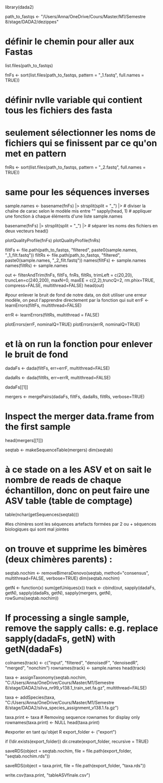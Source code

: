 library(dada2)

path_to_fastqs <- "/Users/Anna/OneDrive/Cours/Master/M1/Semestre 8/stage/DADA2/dezippes"
# définir le chemin pour aller aux Fastas 

list.files(path_to_fastqs)

fnFs <- sort(list.files(path_to_fastqs,
                        pattern = "_1.fastq",
                        full.names = TRUE)) 
# définir nvlle variable qui contient tous les fichiers des fasta

# seulement sélectionner les noms de fichiers qui se finissent par ce qu'on met en pattern


fnRs <- sort(list.files(path_to_fastqs,
                        pattern = "_2.fastq",
                        full.names = TRUE))
# same pour les séquences inverses

sample.names <- basename(fnFs) |>
  strsplit(split = "_") |> # diviser la chaîne de carac selon le modèle mis entre ""
  sapply(head, 1) # appliquer une fonction à chaque éléments d'une liste
sample.names

basename(fnFs) |>
  strsplit(split = "_") |> # séparer les noms des fichiers en deux vecteurs
  head()

plotQualityProfile(fnFs)
plotQualityProfile(fnRs)

filtFs <- file.path(path_to_fastqs, "filtered", paste0(sample.names, "_1_filt.fastq"))
filtRs <- file.path(path_to_fastqs, "filtered", paste0(sample.names, "_2_filt.fastq"))
names(filtFs) <- sample.names
names(filtRs) <- sample.names

out <- filterAndTrim(fnFs, filtFs, fnRs, filtRs, trimLeft = c(20,20), truncLen=c(240,200),
                     maxN=0, maxEE = c(2,2),truncQ=2, rm.phix=TRUE,
                     compress=FALSE, multithread=FALSE)
head(out)


#pour enlever le bruit de fond de notre data, on doit utiliser une erreur modèle, on peut l'apprendre directement par la fonction qui suit 
errF <- learnErrors(filtFs, multithread=FALSE)

errR <- learnErrors(filtRs, multithread = FALSE)

plotErrors(errF, nominalQ=TRUE)
plotErrors(errR, nominalQ=TRUE)


# et là on run la fonction pour enlever le bruit de fond
dadaFs <- dada(filtFs, err=errF, multithread=FALSE)

dadaRs <- dada(filtRs, err=errR, multithread=FALSE)


dadaFs[[1]]

mergers <- mergePairs(dadaFs, filtFs, dadaRs, filtRs, verbose=TRUE)
# Inspect the merger data.frame from the first sample
head(mergers[[1]])

seqtab <- makeSequenceTable(mergers)
dim(seqtab)
# à ce stade on a les ASV et on sait le nombre de reads de chaque échantillon, donc on peut faire une ASV table (table de comptage)

table(nchar(getSequences(seqtab)))

#les chimères sont les séquences artefacts formées par 2 ou + séquences biologiques qui sont mal jointes
# on trouve et supprime les bimères (deux chimères parents) :

seqtab.nochim <- removeBimeraDenovo(seqtab, method="consensus", multithread=FALSE, verbose=TRUE)
dim(seqtab.nochim)

getN <- function(x) sum(getUniques(x))
track <- cbind(out, sapply(dadaFs, getN), sapply(dadaRs, getN), sapply(mergers, getN), rowSums(seqtab.nochim))
# If processing a single sample, remove the sapply calls: e.g. replace sapply(dadaFs, getN) with getN(dadaFs)
colnames(track) <- c("input", "filtered", "denoisedF", "denoisedR", "merged", "nonchim")
rownames(track) <- sample.names
head(track)

taxa <- assignTaxonomy(seqtab.nochim, "C:/Users/Anna/OneDrive/Cours/Master/M1/Semestre 8/stage/DADA2/silva_nr99_v138.1_train_set.fa.gz", multithread=FALSE)


taxa <- addSpecies(taxa, "C:/Users/Anna/OneDrive/Cours/Master/M1/Semestre 8/stage/DADA2/silva_species_assignment_v138.1.fa.gz")

taxa.print <- taxa # Removing sequence rownames for display only
rownames(taxa.print) <- NULL
head(taxa.print)

#exporter en tant qu'objet R
export_folder <- ("export")

if (!dir.exists(export_folder)) dir.create(export_folder, recursive = TRUE)

saveRDS(object = seqtab.nochim,
        file = file.path(export_folder, "seqtab.nochim.rds"))

saveRDS(object = taxa.print,
        file = file.path(export_folder, "taxa.rds"))

write.csv(taxa.print, "tableASVfinale.csv")
